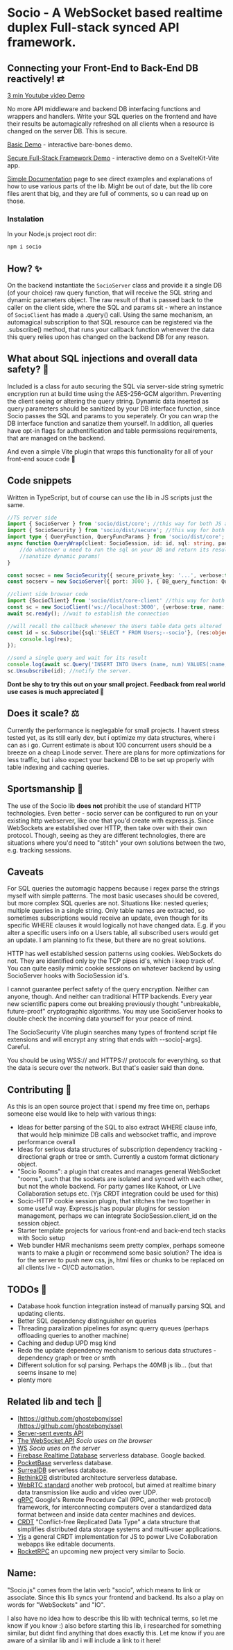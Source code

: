 # Socio - A WebSocket based realtime duplex Full-stack synced API framework.

## Connecting your Front-End to Back-End DB reactively! ⇄

<a href="https://www.youtube.com/watch?v=iJIC9B3cKME&ab_channel=CepuminsLV" target="_blank">3 min Youtube video Demo</a>

No more API middleware and backend DB interfacing functions and wrappers and handlers. Write your SQL queries on the frontend and have their results be automagically refreshed on all clients when a resource is changed on the server DB. This is secure.

[Basic Demo](https://github.com/Rolands-Laucis/Socio/blob/master/demos/basic/readme.md) - interactive bare-bones demo.

[Secure Full-Stack Framework Demo](https://github.com/Rolands-Laucis/Socio/tree/master/demos/full-stack_framework#readme) - interactive demo on a SvelteKit-Vite app.

[Simple Documentation](https://github.com/Rolands-Laucis/Socio/blob/master/core/docs.md) page to see direct examples and explanations of how to use various parts of the lib. Might be out of date, but the lib core files arent that big, and they are full of comments, so u can read up on those.

### Instalation
In your Node.js project root dir:
```bash
npm i socio
```

## How? ✨

On the backend instantiate the ``SocioServer`` class and provide it a single DB (of your choice) raw query function, that will receive the SQL string and dynamic parameters object. The raw result of that is passed back to the caller on the client side, where the SQL and params sit - where an instance of ``SocioClient`` has made a .query() call. Using the same mechanism, an automagical subscription to that SQL resource can be registered via the .subscribe() method, that runs your callback function whenever the data this query relies upon has changed on the backend DB for any reason.

## What about SQL injections and overall data safety? 💉

Included is a class for auto securing the SQL via server-side string symetric encryption run at build time using the AES-256-GCM algorithm.
Preventing the client seeing or altering the query string. Dynamic data inserted as query parameters should be sanitized by your DB interface function, since Socio passes the SQL and params to you seperately. Or you can wrap the DB interface function and sanatize them yourself.
In addition, all queries have opt-in flags for authentification and table permissions requirements, that are managed on the backend.

And even a simple Vite plugin that wraps this functionality for all of your front-end souce code 🥳

## Code snippets

Written in TypeScript, but of course can use the lib in JS scripts just the same.

```ts
//TS server side
import { SocioServer } from 'socio/dist/core'; //this way for both JS and TS
import { SocioSecurity } from 'socio/dist/secure'; //this way for both JS and TS
import type { QueryFunction, QueryFuncParams } from 'socio/dist/core';
async function QueryWrap(client: SocioSession, id: id, sql: string, params: object | null = null):Promise<object> {
    //do whatever u need to run the sql on your DB and return its result
    //sanatize dynamic params!
}

const socsec = new SocioSecurity({ secure_private_key: '...', verbose:true }); //for decrypting incoming queries. This same key is used for encrypting the source files when you build and bundle them.
const socserv = new SocioServer({ port: 3000 }, { DB_query_function: QueryWrap as QueryFunction, verbose: true, socio_security: socsec }); //creates localhost:3000 web socket server
```

```ts
//client side browser code
import {SocioClient} from 'socio/dist/core-client' //this way for both JS and TS
const sc = new SocioClient('ws://localhost:3000', {verbose:true, name:'Main'}); //create as many as you like
await sc.ready(); //wait to establish the connection

//will recall the callback whenever the Users table data gets altered
const id = sc.Subscribe({sql:'SELECT * FROM Users;--socio'}, (res:object) => {
    console.log(res);
});

//send a single query and wait for its result
console.log(await sc.Query('INSERT INTO Users (name, num) VALUES(:name, :num);--socio', {name:'bob', num:42})); //sanatize dynamic data yourself in QueryWrap!
sc.Unsubscribe(id); //notify the server.
```

**Dont be shy to try this out on your small project. Feedback from real world use cases is much appreciated 🥰**

## Does it scale? ⚖️

Currently the performance is neglegable for small projects. I havent stress tested yet, as its still early dev, but i optimize my data structures, where i can as i go. Current estimate is about 100 concurrent users should be a breeze on a cheap Linode server. There are plans for more optimizations for less traffic, but i also expect your backend DB to be set up properly with table indexing and caching queries.

## Sportsmanship 🤝

The use of the Socio lib **does not** prohibit the use of standard HTTP technologies. Even better - socio server can be configured to run on your existing http webserver, like one that you'd create with express.js. Since WebSockets are established over HTTP, then take over with their own protocol. Though, seeing as they are different technologies, there are situations where you'd need to "stitch" your own solutions between the two, e.g. tracking sessions.

## Caveats

For SQL queries the automagic happens because i regex parse the strings myself with simple patterns. The most basic usecases should be covered, but more complex SQL queries are not. Situations like: nested queries; multiple queries in a single string. Only table names are extracted, so sometimes subscriptions would receive an update, even though for its specific WHERE clauses it would logically not have changed data. E.g. if you alter a specific users info on a Users table, all subscribed users would get an update. I am planning to fix these, but there are no great solutions.

HTTP has well established session patterns using cookies. WebSockets do not. They are identified only by the TCP pipes id's, which i keep track of. You can quite easily mimic cookie sessions on whatever backend by using SocioServer hooks with SocioSession id's.

I cannot guarantee perfect safety of the query encryption. Neither can anyone, though. And neither can traditional HTTP backends. Every year new scientific papers come out breaking previously thought "unbreakable, future-proof" cryptographic algorithms. You may use SocioServer hooks to double check the incoming data yourself for your peace of mind.

The SocioSecurity Vite plugin searches many types of frontend script file extensions and will encrypt any string that ends with --socio[-args]. Careful.

You should be using WSS:// and HTTPS:// protocols for everything, so that the data is secure over the network. But that's easier said than done.

## Contributing 🥰
As this is an open source project that i spend my free time on, perhaps someone else would like to help with various things:
* Ideas for better parsing of the SQL to also extract WHERE clause info, that would help minimize DB calls and websocket traffic, and improve performance overall
* Ideas for serious data structures of subscription dependency tracking - directional graph or tree or smth. Currently a custom format dictionary object.
* "Socio Rooms": a plugin that creates and manages general WebSocket "rooms", such that the sockets are isolated and synced with each other, but not the whole backend. For party games like Kahoot, or Live Collaboration setups etc. (Yjs CRDT integration could be used for this)
* Socio-HTTP cookie session plugin, that stitches the two together in some useful way. Express.js has popular plugins for session management, perhaps we can integrate SocioSession.client_id on the session object.
* Starter template projects for various front-end and back-end tech stacks with Socio setup
* Web bundler HMR mechanisms seem pretty complex, perhaps someone wants to make a plugin or recommend some basic solution? The idea is for the server to push new css, js, html files or chunks to be replaced on all clients live - CI/CD automation.

## TODOs 📝
* Database hook function integration instead of manually parsing SQL and updating clients.
* Better SQL dependency distinguisher on queries
* Threading paralization pipelines for async querry queues (perhaps offloading queries to another machine)
* Caching and dedup UPD msg kind
* Redo the update dependency mechanism to serious data structures - dependency graph or tree or smth
* Different solution for sql parsing. Perhaps the 40MB js lib... (but that seems insane to me)
* plenty more

## Related lib and tech 🔗
* [https://github.com/ghostebony/sse](https://github.com/ghostebony/sse)
* [Server-sent events API](https://developer.mozilla.org/en-US/docs/Web/API/Server-sent_events/Using_server-sent_events)
* [The WebSocket API](https://developer.mozilla.org/en-US/docs/Web/API/WebSockets_API) *Socio uses on the browser*
* [WS](https://www.npmjs.com/package/ws) *Socio uses on the server*
* [Firebase Realtime Database](https://firebase.google.com/docs/database) serverless database. Google backed.
* [PocketBase](https://pocketbase.io/) serverless database.
* [SurrealDB](https://surrealdb.com/) serverless database.
* [RethinkDB](https://rethinkdb.com/) distributed architecture serverless database.
* [WebRTC standard](https://webrtc.org/) another web protocol, but aimed at realtime binary data transmission like audio and video over UDP.
* [gRPC](https://grpc.io/) Google's Remote Procedure Call (RPC, another web protocol) framework, for interconnecting computers over a standardized data format between and inside data center machines and devices.
* [CRDT](https://crdt.tech/) "Conflict-free Replicated Data Type" a data structure that simplifies distributed data storage systems and multi-user applications.
* [Yjs](https://docs.yjs.dev/) a general CRDT implementation for JS to power Live Collaboration webapps like editable documents.
* [RocketRPC](https://github.com/akash-joshi/rocketrpc) an upcoming new project very similar to Socio.

## Name:
"Socio.js" comes from the latin verb "socio", which means to link or associate. Since this lib syncs your frontend and backend. Its also a play on words for "WebSockets" and "IO".

I also have no idea how to describe this lib with technical terms, so let me know if you know :) also before starting this lib, i researched for something similar, but didnt find anything that does exactly this. Let me know if you are aware of a similar lib and i will include a link to it here!
